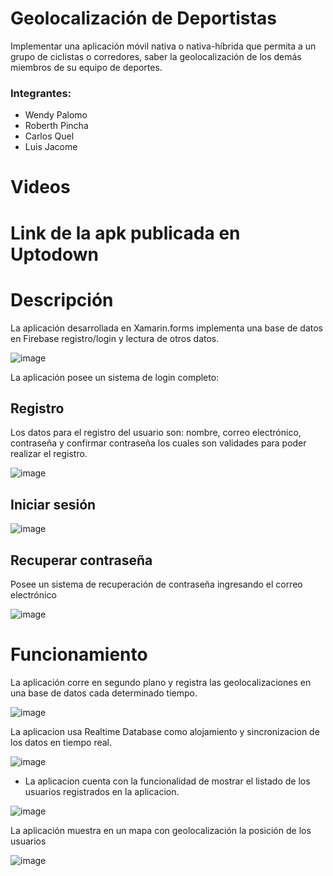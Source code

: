 # Geolocalización de Deportistas

Implementar una aplicación móvil nativa o nativa-híbrida que permita a un grupo de ciclistas o corredores, saber la geolocalización de los demás miembros de su equipo de deportes.

### Integrantes:

* Wendy Palomo
* Roberth Pincha
* Carlos Quel
* Luis Jacome

# Videos


# Link de la apk publicada en Uptodown



# Descripción

La aplicación desarrollada en Xamarin.forms implementa una base de datos en Firebase registro/login y lectura de otros datos. 

![image](https://user-images.githubusercontent.com/58127103/188853533-267964ec-481e-4d5f-9296-e858a6f0fd26.png)

La aplicación posee un sistema de login completo: 

## Registro

 Los datos para el registro del usuario son: nombre, correo electrónico, contraseña y confirmar contraseña los cuales son validades para poder realizar el registro.

![image](https://user-images.githubusercontent.com/58127103/188853893-5fdbf09d-686f-441a-b229-c999261bfe34.png)

## Iniciar sesión

![image](https://user-images.githubusercontent.com/58127103/188855315-dc544006-a050-460a-b67a-79faa7ce9a7c.png)

## Recuperar contraseña

Posee un sistema de recuperación de contraseña ingresando el correo electrónico

![image](https://user-images.githubusercontent.com/58127103/188855439-2002e11c-4023-4972-9293-9c29ffd08eed.png)


# Funcionamiento

La aplicación corre en segundo plano y registra las geolocalizaciones en una base de datos cada determinado tiempo.

![image](https://user-images.githubusercontent.com/58127103/188857939-beef4401-ca15-4bc0-9d83-72b44ce5e3f2.png)

La aplicacion usa Realtime Database como alojamiento y sincronizacion de los datos en tiempo real.

![image](https://user-images.githubusercontent.com/58127103/188857291-fb3431af-d83e-459d-87c9-b11f17041bf9.png)

* La aplicacion cuenta con la funcionalidad de mostrar el listado de los usuarios registrados en la aplicacion.

![image](https://user-images.githubusercontent.com/58127103/188864146-295481c2-72f8-4a40-8abd-e82368403a7a.png)

La aplicación muestra en un mapa con geolocalización la posición de los usuarios

![image](https://user-images.githubusercontent.com/58127103/188864199-f22e6e68-b39e-4793-80bc-2f26028f79a6.png)
